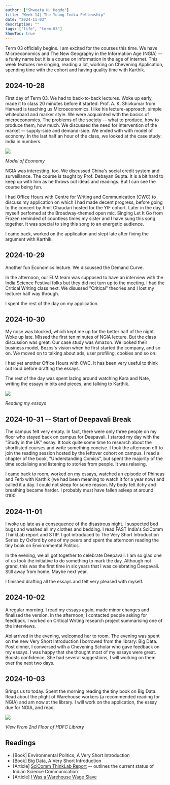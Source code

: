 ```yaml
---
author: ["Shweata N. Hegde"]
title: "Week 14| The Young India Fellowship"
date: "2024-11-03"
description: ""
tags: ["life", "term-03"]
ShowToc: true
---
```

Term 03 officially begins. I am excited for the courses this time. We have Microeconomics and The New Geography in the Information Age (NGIA) -- a funky name but it is a course on information in the age of internet. This week features me singing, reading a lot, working on Chevening Application, spending time with the cohort and having quality time with Karthik. 

## 2024-10-28
First day of Term 03. We had to back-to-back lectures. Woke up early, made it to class 20 minutes before it started. Prof. A. K. Shivkumar from Harvard is teaching us Microeconomics. I like his lecture-approach, simple whiteobard and marker style. We were acquainted with the basics of microeconomics. The problems of the society -- what to produce, how to produce them, how much. We discussed the need for intervention of the market -- supply-side and demand-side. We ended with with model of economy. In the last half an hour of the class, we looked at the case study: India in numbers.

<img src = "model-of-economy.jpg">

_Model of Economy_

NGIA was interesting, too. We discussed China's social credit system and surveillance. The course is taught by Prof. Debayan Gupta. It is a bit hard to keep up with him as he throws out ideas and readings. But I can see the course being fun.

I had Office Hours with Centre for Writing and Communication (CWC) to discuss my application on which I had made decent progress, before going to the concert by Amit Chaudari hosted for the YIF cohort. Later in the day, I myself perfomed at the Broadway-themed open mic. Singing Let It Go from Frozen reminded of countless times my sister and I have sung this song together. It was special to sing this song to an energetic audience.

I came back, worked on the application and slept late after fixing the argument with Karthik.

## 2024-10-29
Another fun Economics lecture. We discussed the Demand Curve.

In the afternoon, our ELM team was supposed to have an interview with the India Science Festival folks but they did not turn up to the meeting. I had the Critical Writing class next. We disussed "Critical" theories and I lost my lecturer half way through.

I spent the rest of the day on my application.

## 2024-10-30
My nose was blocked, which kept me up for the better half of the night. Woke up late. Missed the first ten minutes of NGIA lecture. But the class discussion was great. Our case study was Amazon. We looked their business model, Bezos's vision when he first started the company, and so on. We moved on to talking about ads, user profiling, cookies and so on.

I had yet another Office Hours with CWC. It has been very useful to think out loud before drafting the essays.

The rest of the day was spent lazing around watching Kara and Nate, writing the essays in bits and pieces, and talking to Karthik.

<img src = "IMG_4265.jpeg">

_Reading my essays_

## 2024-10-31 -- Start of Deepavali Break
The campus felt very empty. In fact, there were only three people on my floor who stayed back on campus for Deepavali. I started my day with the "Study in the UK" essay. It took quite some time to research about the shortlisted courses and write something concise. I took the afternoon off to join the reading session hosted by the leftover cohort on campus. I read a chapter of the book, "Understanding Comics", but spent the majority of the time socialising and listening to stories from people. It was relaxing.

I came back to room, worked on my essays, watched an episode of Phineas and Ferb with Karthik (we had been meaning to watch it for a year now) and called it a day. I could not sleep for some reason. My body felt itchy and breathing became harder. I probably must have fallen asleep at around 0100.

## 2024-11-01
I woke up late as a consequence of the disastrous night. I suspected bed bugs and washed all my clothes and bedding. I read FAST India's SciComm ThinkLab report and STIP. I got introduced to The Very Short Introduction Series by Oxford by one of my peers and spent the afternoon reading the tiny book on Environmental Politics. 

In the evening, we all got together to celebrate Deepavali. I am so glad one of us took the initiative to do something to mark the day. Although not grand, this was the first time in six years that I was celebrating Deepavali. Still away from home. Maybe next year.

I finished drafting all the essays and felt very pleased with myself.

## 2024-10-02
A regular morning. I read my essays again, made minor changes and finalised the version. In the afternoon, I contacted people asking for feedback. I worked on Critical Writing research project summarising one of the interviews.

Abi arrived in the evening, welcomed her to room. The evening was spent on the new Very Short Introduction I borrowed from the library: Big Data. Post dinner, I conversed with a Chevening Scholar who gave feedback on my essays. I was happy that she thought most of my essays were great. Boosts confidence. She had several suggestions, I will working on them over the next two days.

## 2024-10-03
Brings us to today. Spent the morning reading the tiny book on Big Data. Read about the plight of Warehouse workers (a recommended reading for NGIA) and am now at the library. I will work on the application, the essay due for NGIA, and read.

<img src = "IMG_4316.jpg">

_View From 2nd Floor of HDFC Library_

## Readings

- [Book] Environmental Politics, A Very Short Introduction
- [Book] Big Data, A Very Short Introduction
- [Article] [SciComm ThinkLab Report](https://www.fast-india.org/wp-content/uploads/2024/08/SciComm-Thinklabs_Report.pdf) -- outlines the current status of Indian Science Communication
- [Article] [I Was a Warehouse Wage Slave](https://www.motherjones.com/politics/2012/02/mac-mcclelland-free-online-shipping-warehouses-labor/)